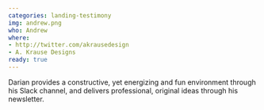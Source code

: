 ```yaml
---
categories: landing-testimony
img: andrew.png
who: Andrew
where:
- http://twitter.com/akrausedesign
- A. Krause Designs
ready: true
---
```


Darian provides a constructive, yet energizing and fun environment through his Slack channel, and delivers professional, original ideas through his newsletter.
